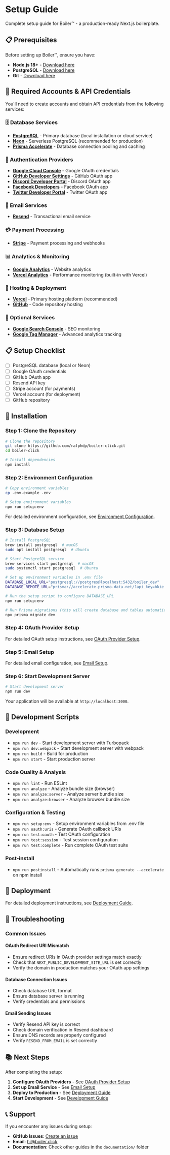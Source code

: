 # Setup Guide

Complete setup guide for Boiler™ - a production-ready Next.js boilerplate.

## 📋 Prerequisites

Before setting up Boiler™, ensure you have:

- **Node.js 18+** - [Download here](https://nodejs.org/)
- **PostgreSQL** - [Download here](https://www.postgresql.org/download/)
- **Git** - [Download here](https://git-scm.com/downloads)

## 🔑 Required Accounts & API Credentials

You'll need to create accounts and obtain API credentials from the following services:

### 🗄️ Database Services

- **[PostgreSQL](https://www.postgresql.org/)** - Primary database (local installation or cloud service)
- **[Neon](https://neon.tech/)** - Serverless PostgreSQL (recommended for production)
- **[Prisma Accelerate](https://www.prisma.io/accelerate)** - Database connection pooling and caching

### 🔐 Authentication Providers

- **[Google Cloud Console](https://console.cloud.google.com/)** - Google OAuth credentials
- **[GitHub Developer Settings](https://github.com/settings/developers)** - GitHub OAuth app
- **[Discord Developer Portal](https://discord.com/developers/applications)** - Discord OAuth app
- **[Facebook Developers](https://developers.facebook.com/)** - Facebook OAuth app
- **[Twitter Developer Portal](https://developer.twitter.com/)** - Twitter OAuth app

### 📧 Email Services

- **[Resend](https://resend.com/)** - Transactional email service

### 💳 Payment Processing

- **[Stripe](https://stripe.com/)** - Payment processing and webhooks

### 📊 Analytics & Monitoring

- **[Google Analytics](https://analytics.google.com/)** - Website analytics
- **[Vercel Analytics](https://vercel.com/analytics)** - Performance monitoring (built-in with Vercel)

### 🚀 Hosting & Deployment

- **[Vercel](https://vercel.com/)** - Primary hosting platform (recommended)
- **[GitHub](https://github.com/)** - Code repository hosting

### 📝 Optional Services

- **[Google Search Console](https://search.google.com/search-console)** - SEO monitoring
- **[Google Tag Manager](https://tagmanager.google.com/)** - Advanced analytics tracking

## 📋 Setup Checklist

- [ ] PostgreSQL database (local or Neon)
- [ ] Google OAuth credentials
- [ ] GitHub OAuth app
- [ ] Resend API key
- [ ] Stripe account (for payments)
- [ ] Vercel account (for deployment)
- [ ] GitHub repository

## 🚀 Installation

### Step 1: Clone the Repository

```bash
# Clone the repository
git clone https://github.com/ralphdp/boiler-click.git
cd boiler-click

# Install dependencies
npm install
```

### Step 2: Environment Configuration

```bash
# Copy environment variables
cp .env.example .env

# Setup environment variables
npm run setup:env
```

For detailed environment configuration, see [Environment Configuration](ENVIRONMENT.md).

### Step 3: Database Setup

```bash
# Install PostgreSQL
brew install postgresql  # macOS
sudo apt install postgresql  # Ubuntu

# Start PostgreSQL service
brew services start postgresql  # macOS
sudo systemctl start postgresql  # Ubuntu

# Set up environment variables in .env file
DATABASE_LOCAL_URL="postgresql://postgres@localhost:5432/boiler_dev"
DATABASE_REMOTE_URL="prisma://accelerate.prisma-data.net/?api_key=bkie..."

# Run the setup script to configure DATABASE_URL
npm run setup:env

# Run Prisma migrations (this will create database and tables automatically)
npx prisma migrate dev
```

### Step 4: OAuth Provider Setup

For detailed OAuth setup instructions, see [OAuth Provider Setup](OAUTH.md).

### Step 5: Email Setup

For detailed email configuration, see [Email Setup](EMAIL.md).

### Step 6: Start Development Server

```bash
# Start development server
npm run dev
```

Your application will be available at `http://localhost:3000`.

## 🔧 Development Scripts

### Development

- `npm run dev` - Start development server with Turbopack
- `npm run dev:webpack` - Start development server with webpack
- `npm run build` - Build for production
- `npm run start` - Start production server

### Code Quality & Analysis

- `npm run lint` - Run ESLint
- `npm run analyze` - Analyze bundle size (browser)
- `npm run analyze:server` - Analyze server bundle size
- `npm run analyze:browser` - Analyze browser bundle size

### Configuration & Testing

- `npm run setup:env` - Setup environment variables from .env file
- `npm run oauth:uris` - Generate OAuth callback URIs
- `npm run test:oauth` - Test OAuth configuration
- `npm run test:session` - Test session configuration
- `npm run test:complete` - Run complete OAuth test suite

### Post-install

- `npm run postinstall` - Automatically runs `prisma generate --accelerate` on npm install

## 🚀 Deployment

For detailed deployment instructions, see [Deployment Guide](DEPLOYMENT.md).

## 🐛 Troubleshooting

### Common Issues

#### OAuth Redirect URI Mismatch

- Ensure redirect URIs in OAuth provider settings match exactly
- Check that `NEXT_PUBLIC_DEVELOPMENT_SITE_URL` is set correctly
- Verify the domain in production matches your OAuth app settings

#### Database Connection Issues

- Check database URL format
- Ensure database server is running
- Verify credentials and permissions

#### Email Sending Issues

- Verify Resend API key is correct
- Check domain verification in Resend dashboard
- Ensure DNS records are properly configured
- Verify `RESEND_FROM_EMAIL` is set correctly

## 📚 Next Steps

After completing the setup:

1. **Configure OAuth Providers** - See [OAuth Provider Setup](OAUTH.md)
2. **Set up Email Service** - See [Email Setup](EMAIL.md)
3. **Deploy to Production** - See [Deployment Guide](DEPLOYMENT.md)
4. **Start Development** - See [Development Guide](DEVELOPMENT.md)

## 📞 Support

If you encounter any issues during setup:

- **GitHub Issues**: [Create an issue](https://github.com/ralphdp/boiler-click/issues)
- **Email**: [hi@boiler.click](mailto:hi@boiler.click)
- **Documentation**: Check other guides in the `documentation/` folder
